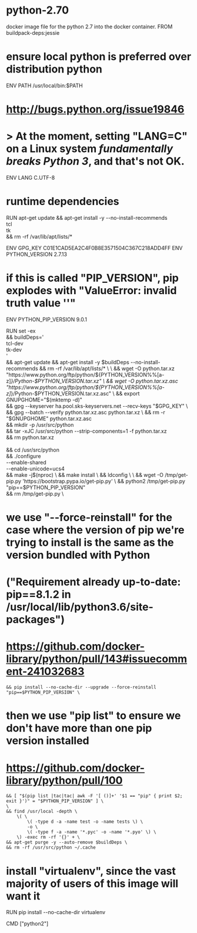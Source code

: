 # python-2.70
docker image file for the python 2.7 into the docker container.
FROM buildpack-deps:jessie

# ensure local python is preferred over distribution python
ENV PATH /usr/local/bin:$PATH

# http://bugs.python.org/issue19846
# > At the moment, setting "LANG=C" on a Linux system *fundamentally breaks Python 3*, and that's not OK.
ENV LANG C.UTF-8

# runtime dependencies
RUN apt-get update && apt-get install -y --no-install-recommends \
		tcl \
		tk \
	&& rm -rf /var/lib/apt/lists/*

ENV GPG_KEY C01E1CAD5EA2C4F0B8E3571504C367C218ADD4FF
ENV PYTHON_VERSION 2.7.13

# if this is called "PIP_VERSION", pip explodes with "ValueError: invalid truth value '<VERSION>'"
ENV PYTHON_PIP_VERSION 9.0.1

RUN set -ex \
	&& buildDeps=' \
		tcl-dev \
		tk-dev \
	' \
	&& apt-get update && apt-get install -y $buildDeps --no-install-recommends && rm -rf /var/lib/apt/lists/* \
	\
	&& wget -O python.tar.xz "https://www.python.org/ftp/python/${PYTHON_VERSION%%[a-z]*}/Python-$PYTHON_VERSION.tar.xz" \
	&& wget -O python.tar.xz.asc "https://www.python.org/ftp/python/${PYTHON_VERSION%%[a-z]*}/Python-$PYTHON_VERSION.tar.xz.asc" \
	&& export GNUPGHOME="$(mktemp -d)" \
	&& gpg --keyserver ha.pool.sks-keyservers.net --recv-keys "$GPG_KEY" \
	&& gpg --batch --verify python.tar.xz.asc python.tar.xz \
	&& rm -r "$GNUPGHOME" python.tar.xz.asc \
	&& mkdir -p /usr/src/python \
	&& tar -xJC /usr/src/python --strip-components=1 -f python.tar.xz \
	&& rm python.tar.xz \
	\
	&& cd /usr/src/python \
	&& ./configure \
		--enable-shared \
		--enable-unicode=ucs4 \
	&& make -j$(nproc) \
	&& make install \
	&& ldconfig \
	\
		&& wget -O /tmp/get-pip.py 'https://bootstrap.pypa.io/get-pip.py' \
		&& python2 /tmp/get-pip.py "pip==$PYTHON_PIP_VERSION" \
		&& rm /tmp/get-pip.py \
# we use "--force-reinstall" for the case where the version of pip we're trying to install is the same as the version bundled with Python
# ("Requirement already up-to-date: pip==8.1.2 in /usr/local/lib/python3.6/site-packages")
# https://github.com/docker-library/python/pull/143#issuecomment-241032683
	&& pip install --no-cache-dir --upgrade --force-reinstall "pip==$PYTHON_PIP_VERSION" \
# then we use "pip list" to ensure we don't have more than one pip version installed
# https://github.com/docker-library/python/pull/100
	&& [ "$(pip list |tac|tac| awk -F '[ ()]+' '$1 == "pip" { print $2; exit }')" = "$PYTHON_PIP_VERSION" ] \
	\
	&& find /usr/local -depth \
		\( \
			\( -type d -a -name test -o -name tests \) \
			-o \
			\( -type f -a -name '*.pyc' -o -name '*.pyo' \) \
		\) -exec rm -rf '{}' + \
	&& apt-get purge -y --auto-remove $buildDeps \
	&& rm -rf /usr/src/python ~/.cache

# install "virtualenv", since the vast majority of users of this image will want it
RUN pip install --no-cache-dir virtualenv

CMD ["python2"]
